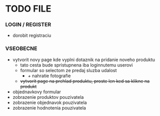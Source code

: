 # TODO FILE

### LOGIN / REGISTER 

- dorobit registraciu

### VSEOBECNE

- vytvorit novy page kde vyplni dotaznik na pridanie noveho produktu
  - tato cesta bude spristupnena iba loginnutemu userovi
  - formular so selectom ze predaj sluzba udalost
    - *+* nahratie fotografie
  - ~~vytvorit page na prehlad produktu, proste len ked sa klikne na produkt~~
- objednavkovy formular
- zobrazenie produktov pouzivatela
- zobrazenie objednavok pouzivatela
- zobrazenie hodnotenia pouzivatela
